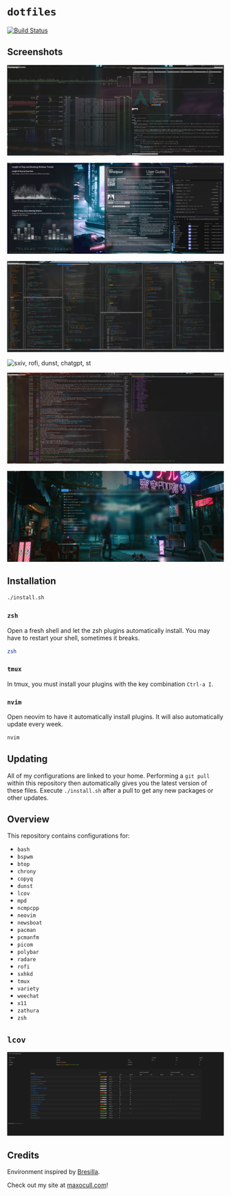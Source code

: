 # `dotfiles`

[![Build Status](https://github.com/Maxattax97/miscellaneous/actions/workflows/ci.yaml/badge.svg?branch=master)](https://github.com/Maxattax97/miscellaneous/actions/workflows/ci.yaml)

## Screenshots

![btop, ctop, tmux, man, neofetch](assets/btop.png)

![zathura, pcmanfm, qalculate](assets/zathura.png)

![neovim](assets/neovim.png)

![sxiv, rofi, dunst, chatgpt, st](assets/sxiv.png)

![weechat, newsboat](assets/weechat.png)

![rofi](assets/rofi.png)

## Installation

```bash
./install.sh
```

### `zsh`

Open a fresh shell and let the zsh plugins automatically install. You may have to restart your shell, sometimes it breaks.

```bash
zsh
```

### `tmux`

In tmux, you must install your plugins with the key combination `Ctrl-a I`.

### `nvim`

Open neovim to have it automatically install plugins. It will also automatically update every week.

```bash
nvim
```

## Updating

All of my configurations are linked to your home. Performing a `git pull` within
this repository then automatically gives you the latest version of these
files. Execute `./install.sh` after a pull to get any new packages or other updates.

## Overview

This repository contains configurations for:

- `bash`
- `bspwm`
- `btop`
- `chrony`
- `copyq`
- `dunst`
- `lcov`
- `mpd`
- `ncmpcpp`
- `neovim`
- `newsboat`
- `pacman`
- `pcmanfm`
- `picom`
- `polybar`
- `radare`
- `rofi`
- `sxhkd`
- `tmux`
- `variety`
- `weechat`
- `x11`
- `zathura`
- `zsh`

## `lcov`

![lcov](assets/lcov.png)

## Credits

Environment inspired by [Bresilla](https://github.com/bresilla/dotfiles/).

Check out my site at [maxocull.com](https://www.maxocull.com/)!
